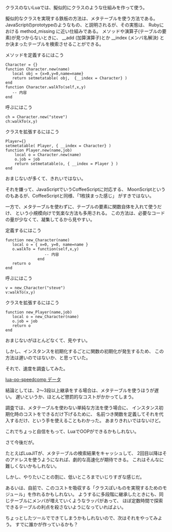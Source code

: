 クラスのないLuaでは、擬似的にクラスのような仕組みを作って使う。

擬似的なクラスを実現する鉄板の方法は、メタテーブルを使う方法である。
JavaScriptのprototypeのようなもの、と説明されるが、その実態は、
Rubyにおける method_missing に近い仕組みである。
メソッドや演算子(テーブルの要素)が見つからないときに、 __add (加算演算子)とか  __index (メンバ名解決)
とか決まったテーブルを検索させることができる。

メソッドを定義するにはこう

    Character = {}
    function Character.new(name)
       local obj = {x=0,y=0,name=name}
       return setmetatable( obj,  {__index = Character} )
    end
    function Character.walkTo(self,x,y)
       -- 内容
    end

呼ぶにはこう

    ch = Character.new("steve")
    ch:walkTo(x,y)

クラスを拡張するにはこう

    Player={}
    setmetatable( Player, { __index = Character} )
    function Player.new(name,job)
        local o = Character.new(name)
        o.job = job
        return setmetatable(o, { __index = Player } )
    end


おまじないが多くて、きれいではない。

それを嫌って、JavaScriptでいうCoffeeScriptに対応する、
MoonScriptというのもあるが、CoffeeScriptと同様、「1枚挟まった感じ」
がすきではない。

一方で、メタテーブルを使わずに、テーブルの要素に関数自体を入れて使うだけ、
という小規模向けで気楽な方法も多用される。
この方法は、必要なコードの量が少なくて、凝集してるから見やすい。

定義するにはこう

    function new_Character(name)
       local o = { x=0, y=0, name=name }
       o.walkTo = function(self,x,y)
                     -- 内容
                  end
       return o
    end

呼ぶにはこう

    v = new_Character("steve")
    v:walkTo(x,y)

クラスを拡張するにはこう

    function new_Player(name,job)
       local o = new_Character(name)
       o.job = job
       return o
    end

おまじないがほとんどなくて、見やすい。

しかし、インスタンスを初期化するごとに関数の初期化が発生するため、
この方法は遅いのではないか、と思っていた。

それで、速度を調査してみた。

[lua-oo-speedcomp データ](https://github.com/kengonakajima/lua-oo-speedcomp)

結論としては、2〜3段以上継承をする場合は、メタテーブルを使うほうが遅い。
遅いというか、ほとんど懲罰的なコストがかかってしまう。


調査では、メタテーブルを使わない単純な方法を使う場合に、
インスタンス初期化時のコストをできるだけ下げるために、
名前つき関数を定義してそれを代入するだけ、という手を使えることもわかった。
あまりきれいではないけど。


これでちょっと自信をもって、LuaでOOPができるかもしれない。


さて今後だが。

たとえばLuaJITが、メタテーブルの検索結果をキャッシュして、
2回目以降はそのアドレスを使うようになれば、劇的な高速化が期待できる。
これはそんなに難しくないかもしれない。

しかし、やりたいことの割に、低いところまでいじりすぎな感じだ。

あるいは、自前で、このコストを吸収する「クラスぽいものを実現するためのモジュール」を作れるかもしれない。
ようするに多段階に継承したときにも、同じテーブルにメンバが増えていくようなラッパがあって、
ほぼ定数時間で探索できるテーブルの利点を殺さないようになっていればよい。

ちょっとしたツールでできてしまうかもしれないので、次はそれをやってみよう。
すでに誰かが作っているかも？




